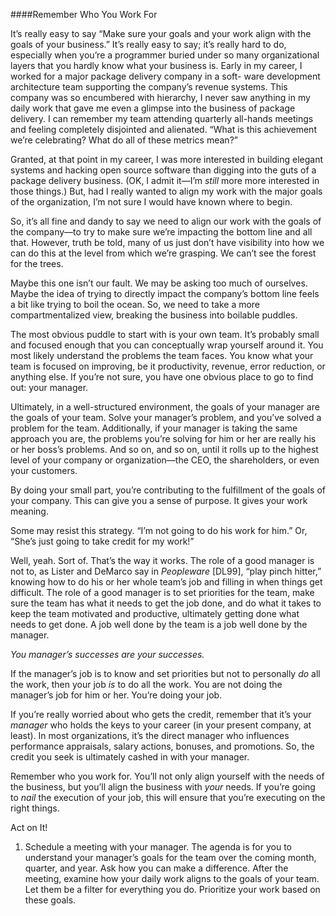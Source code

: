 ####Remember Who You Work For


It’s really easy to say “Make sure your goals and your work align with the 
goals of your business.” It’s really easy to say; it’s really hard to do, 
especially when you’re a programmer buried under so many organizational layers 
that you hardly know what your business is. Early in my career, I worked for a 
major package delivery company in a soft- ware development architecture team 
supporting the company’s revenue systems. This company was so encumbered with 
hierarchy, I never saw anything in my daily work that gave me even a glimpse
into the business of package delivery. I can remember my team attending 
quarterly all-hands meetings and feeling completely disjointed and alienated. 
“What is this achievement we’re celebrating? What do all of these metrics 
mean?”


Granted, at that point in my career, I was more interested in building elegant 
systems and hacking open source software than digging into the guts of a 
package delivery business. (OK, I admit it—I’m _still_ more more interested in 
those things.) But, had I really wanted to align my work with the major goals 
of the organization, I’m not sure I would have known where to begin.


So, it’s all fine and dandy to say we need to align our work with the goals of 
the company—to try to make sure we’re impacting the bottom line and all that. 
However, truth be told, many of us just don’t have visibility into how we can 
do this at the level from which we’re grasping. We can’t see the forest for the 
trees.


Maybe this one isn’t our fault. We may be asking too much of ourselves. Maybe 
the idea of trying to directly impact the company’s bottom line feels a bit 
like trying to boil the ocean. So, we need to take a more compartmentalized 
view, breaking the business into boilable puddles.


The most obvious puddle to start with is your own team. It’s probably small and 
focused enough that you can conceptually wrap yourself around it. You most 
likely understand the problems the team faces. You know what your team is 
focused on improving, be it productivity, revenue, error reduction, or anything 
else. If you’re not sure, you have one obvious place to go to find out: your 
manager.


Ultimately, in a well-structured environment, the goals of your manager are the 
goals of your team. Solve your manager’s problem, and you’ve solved a problem 
for the team. Additionally, if your manager is taking the same approach you 
are, the problems you’re solving for him or her are really his or her boss’s 
problems. And so on, and so on, until it rolls up to the highest level of your 
company or organization—the CEO, the shareholders, or even your customers.


By doing your small part, you’re contributing to the fulfillment of the goals 
of your company. This can give you a sense of purpose. It gives your work 
meaning.


Some may resist this strategy. “I’m not going to do his work for him.” Or, 
“She’s just going to take credit for my work!”


Well, yeah. Sort of. That’s the way it works. The role of a good manager is not 
to, as Lister and DeMarco say in _Peopleware_ [DL99], “play pinch hitter,” 
knowing how to do his or her whole team’s job and filling in when things get 
difficult. The role of a good manager is to set priorities for the team, make 
sure the team has what it needs to get the job done, and do what it takes to 
keep the team motivated and productive, ultimately getting done what needs to 
get done. A job well done by the team is a job well done by the manager.


*You manager’s successes are _your_ successes.*


If the manager’s job is to know and set priorities but not to personally _do_ 
all the work, then your job _is_ to do all the work. You are not doing the 
manager’s job for him or her. You’re doing your job.


If you’re really worried about who gets the credit, remember that it’s your 
_manager_ who holds the keys to your career (in your present company, at 
least). In most organizations, it’s the direct manager who influences 
performance appraisals, salary actions, bonuses, and promotions. So, the credit 
you seek is ultimately cashed in with your manager.


Remember who you work for. You’ll not only align yourself with the needs of the 
business, but you’ll align the business with _your_ needs. If you’re going to 
_nail_ the execution of your job, this will ensure that you’re executing on the 
right things.


Act on It!
1. Schedule a meeting with your manager. The agenda is for you to understand 
your manager’s goals for the team over the coming month, quarter, and year. Ask 
how you can make a difference. After the meeting, examine how your daily work 
aligns to the goals of your team. Let them be a filter for everything you do. 
Prioritize your work based on these goals.
